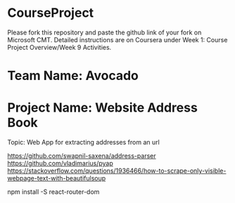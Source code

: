 # CourseProject

Please fork this repository and paste the github link of your fork on Microsoft CMT. Detailed instructions are on Coursera under Week 1: Course Project Overview/Week 9 Activities.

# Team Name: Avocado
# Project Name: Website Address Book
Topic: Web App for extracting addresses from an url

https://github.com/swapnil-saxena/address-parser
https://github.com/vladimarius/pyap
https://stackoverflow.com/questions/1936466/how-to-scrape-only-visible-webpage-text-with-beautifulsoup


npm install -S react-router-dom